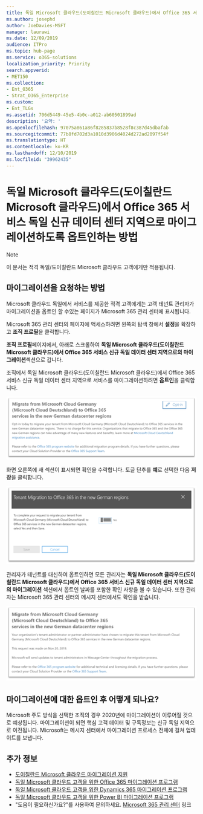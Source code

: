 ```yaml
---
title: 독일 Microsoft 클라우드(도이칠란드 Microsoft 클라우드)에서 Office 365 서비스 독일 신규 데이터 센터 지역으로 마이그레이션하도록 옵트인하는 방법
ms.author: josephd
author: JoeDavies-MSFT
manager: laurawi
ms.date: 12/09/2019
audience: ITPro
ms.topic: hub-page
ms.service: o365-solutions
localization_priority: Priority
search.appverid:
- MET150
ms.collection:
- Ent_O365
- Strat_O365_Enterprise
ms.custom:
- Ent_TLGs
ms.assetid: 706d5449-45e5-4b0c-a012-ab60501899ad
description: '요약: '
ms.openlocfilehash: 97075a861a86f8285837b8528f8c387d45dbafab
ms.sourcegitcommit: 77b8fd702d3a1010d3906d4024d272ad2097f54f
ms.translationtype: HT
ms.contentlocale: ko-KR
ms.lasthandoff: 12/10/2019
ms.locfileid: "39962435"
---
```

# <a name="how-to-opt-in-for-migration-from-microsoft-cloud-germany-microsoft-cloud-deutschland-to-office-365-services-in-the-new-german-datacenter-regions"></a>독일 Microsoft 클라우드(도이칠란드 Microsoft 클라우드)에서 Office 365 서비스 독일 신규 데이터 센터 지역으로 마이그레이션하도록 옵트인하는 방법

>[!Note]
>이 문서는 적격 독일/도이칠란드 Microsoft 클라우드 고객에게만 적용됩니다.
>

## <a name="how-to-request-migration"></a>마이그레이션을 요청하는 방법

Microsoft 클라우드 독일에서 서비스를 제공한 적격 고객에게는 고객 테넌트 관리자가 마이그레이션을 옵트인 할 수있는 페이지가 Microsoft 365 관리 센터에 표시됩니다.

Microsoft 365 관리 센터의 페이지에 액세스하려면 왼쪽의 탐색 창에서 **설정**을 확장하고 **조직 프로필**을 클릭합니다.

**조직 프로필**페이지에서, 아래로 스크롤하여 **독일 Microsoft 클라우드(도이칠란드 Microsoft 클라우드)에서 Office 365 서비스 신규 독일 데이터 센터 지역으로의 마이그레이션**섹션으로 갑니다.

조직에서 독일 Microsoft 클라우드(도이칠란드 Microsoft 클라우드)에서 Office 365 서비스 신규 독일 데이터 센터 지역으로 서비스를 마이그레이션하려면 **옵트인**을 클릭합니다.
 
![옵트인 소개](./media/ms-cloud-germany-migration-opt-in/tenant-migration.png)

화면 오른쪽에 새 섹션이 표시되면 확인을 수락합니다. 토글 단추를 **예**로 선택한 다음 **저장**을 클릭합니다.
 
![옵트인 수락](./media/ms-cloud-germany-migration-opt-in/tenant-migration-new-regions.png)

관리자가 테넌트를 대신하여 옵트인하면 모든 관리자는 **독일 Microsoft 클라우드(도이칠란드 Microsoft 클라우드)에서 Office 365 서비스 신규 독일 데이터 센터 지역으로의 마이그레이션** 섹션에서 옵트인 날짜를 포함한 확인 사항을 볼 수 있습니다. 또한 관리자는 Microsoft 365 관리 센터의 메시지 센터에서도 확인을 받습니다. 
 
![옵트인 확인](./media/ms-cloud-germany-migration-opt-in/tenant-migration2.png)

## <a name="what-happens-after-opting-in-for-migration"></a>마이그레이션에 대한 옵트인 후 어떻게 되나요?

Microsoft 주도 방식을 선택한 조직의 경우 2020년에 마이그레이션이 이루어질 것으로 예상됩니다.  마이그레이션이 되면 핵심 고객 데이터 및 구독정보는 신규 독일 지역으로 이전됩니다.   Microsoft는 메시지 센터에서 마이그레이션 프로세스 전체에 걸쳐 업데이트를 보냅니다.

## <a name="more-information"></a>추가 정보

- [도이칠란드 Microsoft 클라우드 마이그레이션 지원](https://aka.ms/germanymigrateassist)
- [독일 Microsoft 클라우드 고객을 위한 Office 365 마이그레이션 프로그램](https://aka.ms/office365germanymove)
- [독일 Microsoft 클라우드 고객을 위한 Dynamics 365 마이그레이션 프로그램](https://aka.ms/d365ceoptin)
- [독일 Microsoft 클라우드 고객을 위한 Power BI 마이그레이션 프로그램](https://aka.ms/pbioptin)
- "도움이 필요하신가요?"를 사용하여 문의하세요. [Microsoft 365 관리 센터](https://portal.office.de/) 링크
